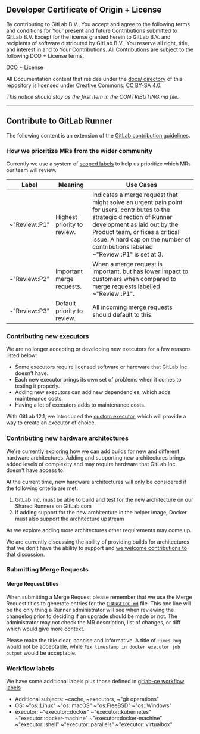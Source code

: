 ## Developer Certificate of Origin + License

By contributing to GitLab B.V., You accept and agree to the following terms and
conditions for Your present and future Contributions submitted to GitLab B.V.
Except for the license granted herein to GitLab B.V. and recipients of software
distributed by GitLab B.V., You reserve all right, title, and interest in and to
Your Contributions. All Contributions are subject to the following DCO + License
terms.

[DCO + License](https://gitlab.com/gitlab-org/dco/blob/master/README.md)

All Documentation content that resides under the [docs/ directory](/docs) of this
repository is licensed under Creative Commons:
[CC BY-SA 4.0](https://creativecommons.org/licenses/by-sa/4.0/).

_This notice should stay as the first item in the CONTRIBUTING.md file._

---

## Contribute to GitLab Runner

The following content is an extension of the [GitLab contribution guidelines](https://docs.gitlab.com/ce/development/contributing/index.html).

### How we prioritize MRs from the wider community

Currently we use a system of [scoped labels](https://docs.gitlab.com/ee/user/project/labels.html#scoped-labels-premium) to help us prioritize which MRs our team will review.

| Label | Meaning | Use Cases |
| ---- | ----- | ----- |
| ~"Review::P1" | Highest priority to review. | Indicates a merge request that might solve an urgent pain point for users, contributes to the strategic direction of Runner development as laid out by the Product team, or fixes a critical issue. A hard cap on the number of contributions labelled ~"Review::P1" is set at 3. |
| ~"Review::P2" | Important merge requests. | When a merge request is important, but has lower impact to customers when compared to merge requests labelled ~"Review::P1". |
| ~"Review::P3" | Default priority to review. | All incoming merge requests should default to this. |

### Contributing new [executors](https://docs.gitlab.com/runner/#selecting-the-executor)

We are no longer accepting or developing new executors for a few
reasons listed below:

- Some executors require licensed software or hardware that GitLab Inc.
  doesn't have.
- Each new executor brings its own set of problems when it comes to
  testing it properly.
- Adding new executors can add new dependencies, which adds maintenance costs.
- Having a lot of executors adds to maintenance costs.

With GitLab 12.1, we introduced the [custom
executor](https://gitlab.com/gitlab-org/gitlab-runner/issues/2885),
which will provide a way to create an executor of choice.

### Contributing new hardware architectures

We're currently exploring how we can add builds for new and different hardware
architectures. Adding and supporting new architectures brings added levels of
complexity and may require hardware that GitLab Inc. doesn't have access to.

At the current time, new hardware architectures will only be considered if the
following criteria are met:

1. GitLab Inc. must be able to build and test for the new architecture on our Shared Runners on GitLab.com
1. If adding support for the new architecture in the helper image, Docker must also support the architecture upstream

As we explore adding more architectures other requirements may come up.

We are currently discussing the ability of providing builds for architectures that we
don't have the ability to support and [we welcome contributions to that discussion](https://gitlab.com/gitlab-org/gitlab-runner/issues/4229).

### Submitting Merge Requests

#### Merge Request titles

When submitting a Merge Request please remember that we use the Merge Request titles to generate entries
for the [`CHANGELOG.md`](https://gitlab.com/gitlab-org/gitlab-runner/blob/master/CHANGELOG.md) file.
This one line will be the only thing a Runner administrator will see when reviewing
the changelog prior to deciding if an upgrade should be made or not. The administrator may not check the
MR description, list of changes, or diff which would give more context.

Please make the title clear, concise and informative. A title of `Fixes bug` would not be
acceptable, while `Fix timestamp in docker executor job output` would be acceptable.

### Workflow labels

We have some additional labels plus those defined in [gitlab-ce workflow labels](https://docs.gitlab.com/ce/development/contributing/issue_workflow.html)

- Additional subjects: ~cache, ~executors, ~"git operations"
- OS: ~"os::Linux" ~"os::macOS" ~"os:FreeBSD" ~"os::Windows"
- executor: ~"executor::docker" ~"executor::kubernetes" ~"executor::docker\-machine" ~"executor::docker\-machine" ~"executor::shell" ~"executor::parallels" ~"executor::virtualbox"


